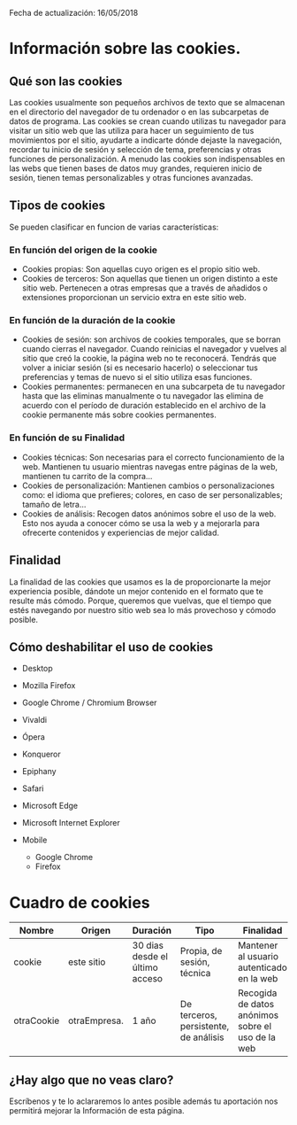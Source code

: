 Fecha de actualización: 16/05/2018

# Información sobre las cookies.

## Qué son las cookies

Las cookies usualmente son pequeños archivos de texto que se almacenan en el directorio del navegador de tu ordenador o en las subcarpetas de datos de programa. Las cookies se crean cuando utilizas tu navegador para visitar un sitio web que las utiliza para hacer un seguimiento de tus movimientos por el sitio, ayudarte a indicarte dónde dejaste la navegación, recordar tu inicio de sesión y selección de tema, preferencias y otras funciones de personalización. A menudo las cookies son indispensables en las webs que tienen bases de datos muy grandes, requieren inicio de sesión, tienen temas personalizables y otras funciones avanzadas.

## Tipos de cookies

Se pueden clasificar en funcion de varias características:

### En función del origen de la cookie

- Cookies propias: Son aquellas cuyo origen es el propio sitio web.
- Cookies de terceros: Son aquellas que tienen un origen distinto a este sitio web. Pertenecen a otras empresas que a través de añadidos o extensiones proporcionan un servicio extra en este sitio web.

### En función de la duración de la cookie

- Cookies de sesión: son archivos de cookies temporales, que se borran cuando cierras el navegador. Cuando reinicias el navegador y vuelves al sitio que creó la cookie, la página web no te reconocerá. Tendrás que volver a iniciar sesión (si es necesario hacerlo) o seleccionar tus preferencias y temas de nuevo si el sitio utiliza esas funciones.
- Cookies permanentes:  permanecen en una subcarpeta de tu navegador hasta que las eliminas manualmente o tu navegador las elimina de acuerdo con el período de duración establecido en el archivo de la cookie permanente más sobre cookies permanentes.

### En función de su Finalidad

- Cookies técnicas: Son necesarias para el correcto funcionamiento de la web. Mantienen tu usuario mientras navegas entre páginas de la web, mantienen tu carrito de la compra...
- Cookies de personalización: Mantienen cambios o personalizaciones como: el idioma que prefieres; colores, en caso de ser personalizables; tamaño de letra...
- Cookies de análisis: Recogen datos anónimos sobre el uso de la web. Esto nos ayuda a conocer cómo se usa la web y a mejorarla para ofrecerte contenidos y experiencias de mejor calidad.

## Finalidad

La finalidad de las cookies que usamos es la de proporcionarte la mejor experiencia posible, dándote un mejor contenido en el formato que te resulte más cómodo. Porque, queremos que vuelvas, que el tiempo que estés navegando por nuestro sitio web sea lo más provechoso y cómodo posible.

## Cómo deshabilitar el uso de cookies

- Desktop

 - Mozilla Firefox
 - Google Chrome / Chromium Browser
 - Vivaldi
 - Ópera
 - Konqueror
 - Epiphany
 - Safari
 - Microsoft Edge
 - Microsoft Internet Explorer

- Mobile
  - Google Chrome
  - Firefox

# Cuadro de cookies

| Nombre  | Origen  | Duración  | Tipo  | Finalidad |
| --  | --  | --  | --  | --  |
| cookie | este sitio  | 30 dias desde el último acceso | Propia, de sesión, técnica | Mantener al usuario autenticado en la web |
| otraCookie  | otraEmpresa.  | 1 año | De terceros, persistente, de análisis | Recogida de datos anónimos sobre el uso de la web |

## ¿Hay algo que no veas claro?

Escríbenos y te lo aclararemos lo antes posible además tu aportación nos permitirá mejorar la Información de esta página.
